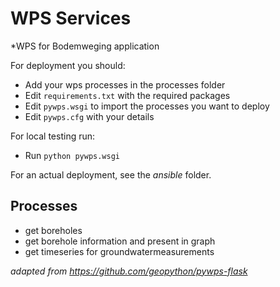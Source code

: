 # WPS Services
*WPS for Bodemweging application

For deployment you should:
- Add your wps processes in the processes folder
- Edit `requirements.txt` with the required packages
- Edit `pywps.wsgi` to import the processes you want to deploy
- Edit `pywps.cfg` with your details

For local testing run:
- Run `python pywps.wsgi`

For an actual deployment, see the *ansible* folder.

## Processes
- get boreholes
- get borehole information and present in graph
- get timeseries for groundwatermeasurements


*adapted from https://github.com/geopython/pywps-flask*

